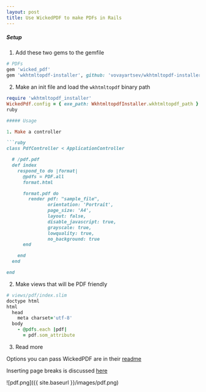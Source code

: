 ```yaml
---
layout: post
title: Use WickedPDF to make PDFs in Rails
---
```

##### Setup

1. Add these two gems to the gemfile

```ruby
# PDFs
gem 'wicked_pdf'
gem 'wkhtmltopdf-installer', github: 'vovayartsev/wkhtmltopdf-installer-ruby', branch: 'master'
```

2. Make an init file and load the `wkhtmltopdf` binary path

```ruby
require 'wkhtmltopdf_installer'
WickedPdf.config = { exe_path: WkhtmltopdfInstaller.wkhtmltopdf_path }
ruby

##### Usage

1. Make a controller

```ruby
class PdfController < ApplicationController

  # /pdf.pdf
  def index
    respond_to do |format|
      @pdfs = PDF.all
      format.html

      format.pdf do
        render pdf: "sample_file",
               orientation: 'Portrait',
               page_size: 'A4',
               layout: false,
               disable_javascript: true,
               grayscale: true,
               lowquality: true,
               no_background: true
      end

    end
  end

end
```

2. Make views that will be PDF friendly

```ruby
# views/pdf/index.slim
doctype html
html
  head
    meta charset='utf-8'
  body
    - @pdfs.each |pdf|
      = pdf.som_attribute
```

3. Read more

Options you can pass WickedPDF are in their [readme](https://github.com/mileszs/wicked_pdf)

Inserting page breaks is discussed [here]()

![pdf.png]({{ site.baseurl }}/images/pdf.png)
